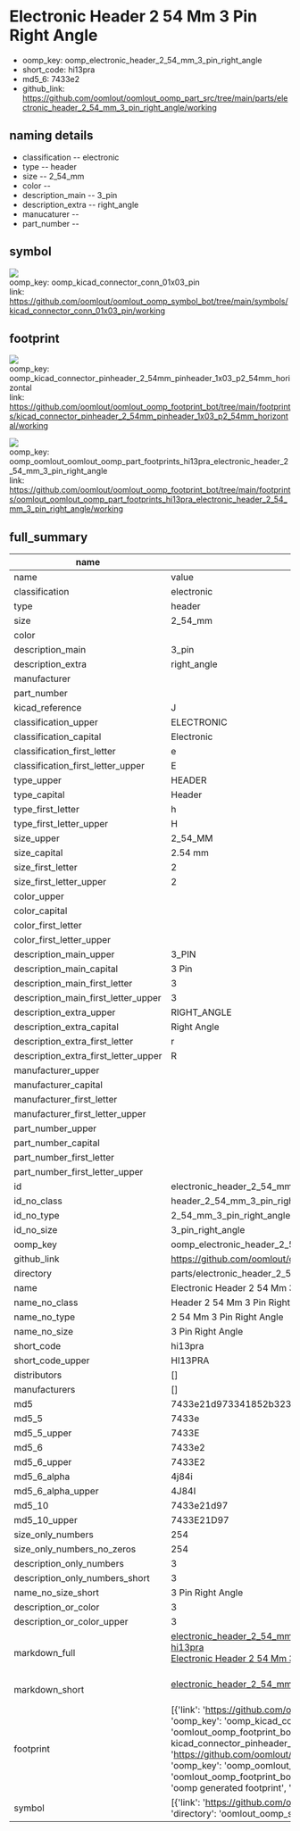# Electronic Header 2 54 Mm 3 Pin Right Angle

  
* oomp_key: oomp_electronic_header_2_54_mm_3_pin_right_angle 
* short_code: hi13pra
* md5_6: 7433e2  
* github_link: https://github.com/oomlout/oomlout_oomp_part_src/tree/main/parts/electronic_header_2_54_mm_3_pin_right_angle/working  
## naming details
* classification -- electronic
* type -- header
* size -- 2_54_mm
* color -- 
* description_main -- 3_pin
* description_extra -- right_angle
* manucaturer -- 
* part_number -- 



## symbol

![](symbol/{index}/working/working_600.png)  
oomp_key: oomp_kicad_connector_conn_01x03_pin  
link: https://github.com/oomlout/oomlout_oomp_symbol_bot/tree/main/symbols/kicad_connector_conn_01x03_pin/working  

## footprint

![](footprint/{index}/working/working_600.png)  
oomp_key: oomp_kicad_connector_pinheader_2_54mm_pinheader_1x03_p2_54mm_horizontal  
link: https://github.com/oomlout/oomlout_oomp_footprint_bot/tree/main/footprints/kicad_connector_pinheader_2_54mm_pinheader_1x03_p2_54mm_horizontal/working  

![](footprint/{index}/working/working_600.png)  
oomp_key: oomp_oomlout_oomlout_oomp_part_footprints_hi13pra_electronic_header_2_54_mm_3_pin_right_angle  
link: https://github.com/oomlout/oomlout_oomp_footprint_bot/tree/main/footprints/oomlout_oomlout_oomp_part_footprints_hi13pra_electronic_header_2_54_mm_3_pin_right_angle/working  

## full_summary
| name | value | 
| --- | --- | 
| name | value | 
| classification | electronic | 
| type | header | 
| size | 2_54_mm | 
| color |  | 
| description_main | 3_pin | 
| description_extra | right_angle | 
| manufacturer |  | 
| part_number |  | 
| kicad_reference | J | 
| classification_upper | ELECTRONIC | 
| classification_capital | Electronic | 
| classification_first_letter | e | 
| classification_first_letter_upper | E | 
| type_upper | HEADER | 
| type_capital | Header | 
| type_first_letter | h | 
| type_first_letter_upper | H | 
| size_upper | 2_54_MM | 
| size_capital | 2.54 mm | 
| size_first_letter | 2 | 
| size_first_letter_upper | 2 | 
| color_upper |  | 
| color_capital |  | 
| color_first_letter |  | 
| color_first_letter_upper |  | 
| description_main_upper | 3_PIN | 
| description_main_capital | 3 Pin | 
| description_main_first_letter | 3 | 
| description_main_first_letter_upper | 3 | 
| description_extra_upper | RIGHT_ANGLE | 
| description_extra_capital | Right Angle | 
| description_extra_first_letter | r | 
| description_extra_first_letter_upper | R | 
| manufacturer_upper |  | 
| manufacturer_capital |  | 
| manufacturer_first_letter |  | 
| manufacturer_first_letter_upper |  | 
| part_number_upper |  | 
| part_number_capital |  | 
| part_number_first_letter |  | 
| part_number_first_letter_upper |  | 
| id | electronic_header_2_54_mm_3_pin_right_angle | 
| id_no_class | header_2_54_mm_3_pin_right_angle | 
| id_no_type | 2_54_mm_3_pin_right_angle | 
| id_no_size | 3_pin_right_angle | 
| oomp_key | oomp_electronic_header_2_54_mm_3_pin_right_angle | 
| github_link | https://github.com/oomlout/oomlout_oomp_part_src/tree/main/parts/electronic_header_2_54_mm_3_pin_right_angle/working | 
| directory | parts/electronic_header_2_54_mm_3_pin_right_angle | 
| name | Electronic Header 2 54 Mm 3 Pin Right Angle | 
| name_no_class | Header 2 54 Mm 3 Pin Right Angle | 
| name_no_type | 2 54 Mm 3 Pin Right Angle | 
| name_no_size | 3 Pin Right Angle | 
| short_code | hi13pra | 
| short_code_upper | HI13PRA | 
| distributors | [] | 
| manufacturers | [] | 
| md5 | 7433e21d973341852b323664943d75ef | 
| md5_5 | 7433e | 
| md5_5_upper | 7433E | 
| md5_6 | 7433e2 | 
| md5_6_upper | 7433E2 | 
| md5_6_alpha | 4j84i | 
| md5_6_alpha_upper | 4J84I | 
| md5_10 | 7433e21d97 | 
| md5_10_upper | 7433E21D97 | 
| size_only_numbers | 254 | 
| size_only_numbers_no_zeros | 254 | 
| description_only_numbers | 3 | 
| description_only_numbers_short | 3 | 
| name_no_size_short | 3 Pin Right Angle | 
| description_or_color | 3 | 
| description_or_color_upper | 3 | 
| markdown_full | [electronic_header_2_54_mm_3_pin_right_angle](https://github.com/oomlout/oomlout_oomp_part_src/tree/main/parts/electronic_header_2_54_mm_3_pin_right_angle/working)<br>[hi13pra](https://github.com/oomlout/oomlout_oomp_part_src/tree/main/parts/electronic_header_2_54_mm_3_pin_right_angle/working)<br>[Electronic Header 2 54 Mm 3 Pin Right Angle](https://github.com/oomlout/oomlout_oomp_part_src/tree/main/parts/electronic_header_2_54_mm_3_pin_right_angle/working)<br><br> | 
| markdown_short | [electronic_header_2_54_mm_3_pin_right_angle](https://github.com/oomlout/oomlout_oomp_part_src/tree/main/parts/electronic_header_2_54_mm_3_pin_right_angle/working)<br><br> | 
| footprint | [{'link': 'https://github.com/oomlout/oomlout_oomp_footprint_bot/tree/main/foootprntss/kicad_connector_pinheader_2_54mm_pinheader_1x03_p2_54mm_horizontal', 'oomp_key': 'oomp_kicad_connector_pinheader_2_54mm_pinheader_1x03_p2_54mm_horizontal', 'directory': 'oomlout_oomp_footprint_bot/footprints/kicad_connector_pinheader_2_54mm_pinheader_1x03_p2_54mm_horizontal//working/working.kicad_mod', 'note': 'source footprint kicad_connector_pinheader_2_54mm_pinheader_1x03_p2_54mm_horizontal', 'index': 0}, {'link': 'https://github.com/oomlout/oomlout_oomp_footprint_bot/tree/main/foootprntss/oomlout_oomlout_oomp_part_footprints_hi13pra_electronic_header_2_54_mm_3_pin_right_angle', 'oomp_key': 'oomp_oomlout_oomlout_oomp_part_footprints_hi13pra_electronic_header_2_54_mm_3_pin_right_angle', 'directory': 'oomlout_oomp_footprint_bot/footprints/oomlout_oomlout_oomp_part_footprints_hi13pra_electronic_header_2_54_mm_3_pin_right_angle//working/working.kicad_mod', 'note': 'oomp generated footprint', 'index': 1}] | 
| symbol | [{'link': 'https://github.com/oomlout/oomlout_oomp_symbol_bot/tree/main/symbols/kicad_connector_conn_01x03_pin', 'oomp_key': 'oomp_kicad_connector_conn_01x03_pin', 'directory': 'oomlout_oomp_symbol_bot/symbols/kicad_connector_conn_01x03_pin//working/working.kicad_sym', 'index': 0}] | 
